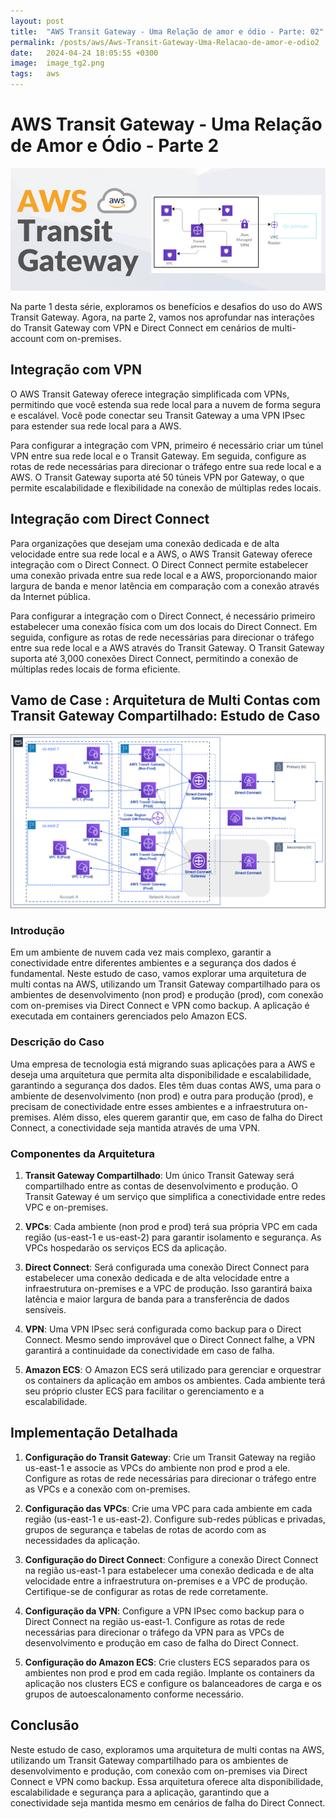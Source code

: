 ```yaml
---
layout: post
title:  "AWS Transit Gateway - Uma Relação de amor e ódio - Parte: 02"
permalink: /posts/aws/Aws-Transit-Gateway-Uma-Relacao-de-amor-e-odio2
date:   2024-04-24 18:05:55 +0300
image:  image_tg2.png
tags:   aws
---
```

# AWS Transit Gateway - Uma Relação de Amor e Ódio - Parte 2

![](/images/tgw_001.png)

Na parte 1 desta série, exploramos os benefícios e desafios do uso do AWS Transit Gateway. Agora, na parte 2, vamos nos aprofundar nas interações do Transit Gateway com VPN e Direct Connect em cenários de multi-account com on-premises.

## Integração com VPN

O AWS Transit Gateway oferece integração simplificada com VPNs, permitindo que você estenda sua rede local para a nuvem de forma segura e escalável. Você pode conectar seu Transit Gateway a uma VPN IPsec para estender sua rede local para a AWS.

Para configurar a integração com VPN, primeiro é necessário criar um túnel VPN entre sua rede local e o Transit Gateway. Em seguida, configure as rotas de rede necessárias para direcionar o tráfego entre sua rede local e a AWS. O Transit Gateway suporta até 50 túneis VPN por Gateway, o que permite escalabilidade e flexibilidade na conexão de múltiplas redes locais.

## Integração com Direct Connect

Para organizações que desejam uma conexão dedicada e de alta velocidade entre sua rede local e a AWS, o AWS Transit Gateway oferece integração com o Direct Connect. O Direct Connect permite estabelecer uma conexão privada entre sua rede local e a AWS, proporcionando maior largura de banda e menor latência em comparação com a conexão através da Internet pública.

Para configurar a integração com o Direct Connect, é necessário primeiro estabelecer uma conexão física com um dos locais do Direct Connect. Em seguida, configure as rotas de rede necessárias para direcionar o tráfego entre sua rede local e a AWS através do Transit Gateway. O Transit Gateway suporta até 3,000 conexões Direct Connect, permitindo a conexão de múltiplas redes locais de forma eficiente.

## Vamo de Case : Arquitetura de Multi Contas com Transit Gateway Compartilhado: Estudo de Caso

![](/images/image_tg2.png)

### Introdução

Em um ambiente de nuvem cada vez mais complexo, garantir a conectividade entre diferentes ambientes e a segurança dos dados é fundamental. Neste estudo de caso, vamos explorar uma arquitetura de multi contas na AWS, utilizando um Transit Gateway compartilhado para os ambientes de desenvolvimento (non prod) e produção (prod), com conexão com on-premises via Direct Connect e VPN como backup. A aplicação é executada em containers gerenciados pelo Amazon ECS.

### Descrição do Caso

Uma empresa de tecnologia está migrando suas aplicações para a AWS e deseja uma arquitetura que permita alta disponibilidade e escalabilidade, garantindo a segurança dos dados. Eles têm duas contas AWS, uma para o ambiente de desenvolvimento (non prod) e outra para produção (prod), e precisam de conectividade entre esses ambientes e a infraestrutura on-premises. Além disso, eles querem garantir que, em caso de falha do Direct Connect, a conectividade seja mantida através de uma VPN.

### Componentes da Arquitetura



1. **Transit Gateway Compartilhado**: Um único Transit Gateway será compartilhado entre as contas de desenvolvimento e produção. O Transit Gateway é um serviço que simplifica a conectividade entre redes VPC e on-premises.

2. **VPCs**: Cada ambiente (non prod e prod) terá sua própria VPC em cada região (us-east-1 e us-east-2) para garantir isolamento e segurança. As VPCs hospedarão os serviços ECS da aplicação.

3. **Direct Connect**: Será configurada uma conexão Direct Connect para estabelecer uma conexão dedicada e de alta velocidade entre a infraestrutura on-premises e a VPC de produção. Isso garantirá baixa latência e maior largura de banda para a transferência de dados sensíveis.

4. **VPN**: Uma VPN IPsec será configurada como backup para o Direct Connect. Mesmo sendo improvável que o Direct Connect falhe, a VPN garantirá a continuidade da conectividade em caso de falha.

5. **Amazon ECS**: O Amazon ECS será utilizado para gerenciar e orquestrar os containers da aplicação em ambos os ambientes. Cada ambiente terá seu próprio cluster ECS para facilitar o gerenciamento e a escalabilidade.

## Implementação Detalhada

1. **Configuração do Transit Gateway**: Crie um Transit Gateway na região us-east-1 e associe as VPCs do ambiente non prod e prod a ele. Configure as rotas de rede necessárias para direcionar o tráfego entre as VPCs e a conexão com on-premises.

2. **Configuração das VPCs**: Crie uma VPC para cada ambiente em cada região (us-east-1 e us-east-2). Configure sub-redes públicas e privadas, grupos de segurança e tabelas de rotas de acordo com as necessidades da aplicação.

3. **Configuração do Direct Connect**: Configure a conexão Direct Connect na região us-east-1 para estabelecer uma conexão dedicada e de alta velocidade entre a infraestrutura on-premises e a VPC de produção. Certifique-se de configurar as rotas de rede corretamente.

4. **Configuração da VPN**: Configure a VPN IPsec como backup para o Direct Connect na região us-east-1. Configure as rotas de rede necessárias para direcionar o tráfego da VPN para as VPCs de desenvolvimento e produção em caso de falha do Direct Connect.

5. **Configuração do Amazon ECS**: Crie clusters ECS separados para os ambientes non prod e prod em cada região. Implante os containers da aplicação nos clusters ECS e configure os balanceadores de carga e os grupos de autoescalonamento conforme necessário.

## Conclusão

Neste estudo de caso, exploramos uma arquitetura de multi contas na AWS, utilizando um Transit Gateway compartilhado para os ambientes de desenvolvimento e produção, com conexão com on-premises via Direct Connect e VPN como backup. Essa arquitetura oferece alta disponibilidade, escalabilidade e segurança para a aplicação, garantindo que a conectividade seja mantida mesmo em cenários de falha do Direct Connect.

